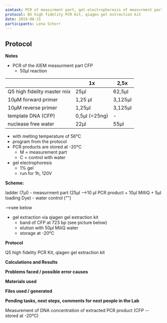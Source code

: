 ```yaml
---
aimtask: PCR of measurment part, gel-electrophoresis of measurment part, gel extraction of measurment part
protocol: Q5 high fidelity PCR Kit, qiagen gel extraction kit
date: 2019-08-31  
participants: Lena Schorr
---    
```

## Protocol  
**Notes**

-   PCR of the iGEM measurment part CFP
    -   50µl reaction


||1x|2,5x|
|--- |--- |--- |
|Q5 high fidelity master mix|25µl|62,5µl|
|10µM forward primer|1,25 µl|3,125µl|
|10µM reverse primer|1,25µl|3,125µl|
|template DNA (CFP)|0,5µl (=25ng)|-|
|nuclease free water|22µl|55µl|

-   with melting temperature of 56°C
-   program from the protocol
-   PCR products are stored at -20°C
    -   M = measurement part
    -   C = control with water
-   gel electrophoresis
    -   1% gel
    -   run for 1h, 120V

**Scheme:**

ladder (7µl) - measurment part (25µl -->10 µl PCR product + 10µl MilliQ + 5µl loading Dye) - water control ("")

-->see below

-   gel extraction via qiagen gel extraction kit
    -   band of CFP at 723 bp (see picture below)
    -   elution with 50µl MiliQ water
    -   storage at -20°C

  

  

  

**Protocol**

Q5 high fidelity PCR Kit, qiagen gel extraction kit

  

  
**Calculations and Results**

  

  

**Problems faced / possible error causes**

  

  

  

**Materials used**

  

  

  

**Files used / generated**

  

  

  

  

**Pending tasks, next steps, comments for next people in the Lab**

Measurement of DNA concentration of extracted PCR product (CFP --stored at -20°C)

![<Beschreibung>](/labjournal-entries/images/gel_picture_PCR_CFP_new.jpg)


